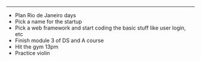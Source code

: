 
---

- Plan Rio de Janeiro days
- Pick a name for the startup
- Pick a web framework and start coding the basic stuff like user login, etc
- Finish module 3 of DS and A course
- Hit the gym 13pm
- Practice violin